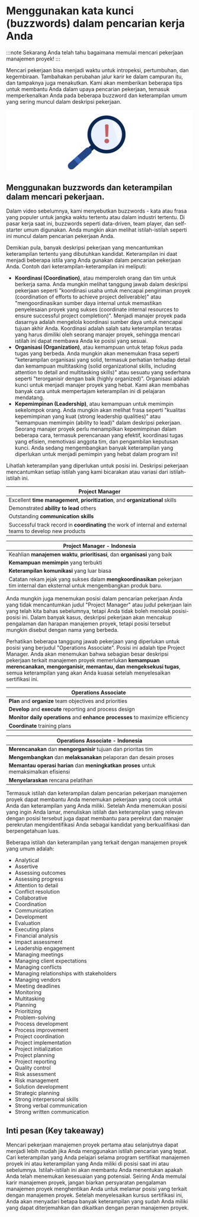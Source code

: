 # Menggunakan kata kunci (buzzwords) dalam pencarian kerja Anda

:::note
Sekarang Anda telah tahu bagaimana memulai mencari pekerjaan manajemen proyek!
:::

Mencari pekerjaan bisa menjadi waktu untuk intropeksi, pertumbuhan, dan kegembiraan. Tambahakan perubahan jalur karir ke dalam campuran itu, dan tampaknya juga menakutkan. Kami akan memberikan beberapa tips untuk membantu Anda dalam upaya pencarian pekerjaan, temasuk memperkenalkan Anda pada beberapa buzzword dan keterampilan umum yang sering muncul dalam deskripsi pekerjaan.

![search](002.png)

## Menggunakan buzzwords dan keterampilan dalam mencari pekerjaan.

Dalam video sebelumnya, kami menyebutkan buzzwords - kata atau frasa yang populer untuk jangka waktu tertentu atau dalam industri tertentu. Di pasar kerja saat ini, buzzwords seperti data-driven, team player, dan self-starter umum digunakan. Anda mungkin akan melihat istilah-istilah seperti ini muncul dalam pencarian pekerjaan Anda.

Demikian pula, banyak deskripsi pekerjaan yang mencantumkan keterampilan tertentu yang dibutuhkan kandidat. Keterampilan ini daat menjadi beberapa istila yang Anda gunakan dalam pencarian pekerjaan Anda. Contoh dari keterampilan-keterampilan ini meliputi:

- **Koordinasi (Coordination)**, atau memperoleh orang dan tim untuk berkerja sama. Anda mungkin melihat tanggung jawab dalam deskripsi pekerjaan seperti "koordinasi usaha untuk mencapai pengiriman proyek (coordination of efforts to achieve project deliverable)" atau "mengoordinasikan sumber daya internal untuk memastikan penyelesaian proyek yang sukses (coordinate internal resources to ensure successful project completion)". Menjadi manajer proyek pada dasarnya adalah mengelola koordinasi sumber daya untuk mencapai tujuan akhir Anda. Koordinasi adalah salah satu keterampilan teratas yang harus dimiliki oleh seorang manajer proyek, sehingga mencari istilah ini dapat membawa Anda ke posisi yang sesuai.
- **Organisasi (Organization)**, atau kemampuan untuk tetap fokus pada tugas yang berbeda. Anda mungkin akan menemukan frasa seperti "keterampilan organisasi yang solid, termasuk perhatian terhadap detail dan kemampuan multitasking (solid organizational skills, including attention to detail and multitasking skills)" atau sesuatu yang sederhana seperti "terorganisir dengan baik (highly organized)". Organisasi adalah kunci untuk menjadi manajer proyek yang hebat. Kami akan membahas banyak cara untuk mempertajam keterampilan ini di pelajaran mendatang.
- **Kepemimpinan (Leadership)**, atau kemampuan untuk memimpin sekelompok orang. Anda mungkin akan melihat frasa seperti "kualitas kepemimpinan yang kuat (strong leadership qualities)" atau "kemampuan memimpin (ability to lead)" dalam deskripsi pekerjaan. Seorang manajer proyek perlu menampilkan kepemimpinan dalam beberapa cara, termasuk perencanaan yang efektif, koordinasi tugas yang efisien, memotivasi anggota tim, dan pengambilan keputusan kunci. Anda sedang mengembangkan banyak keterampilan yang diperlukan untuk menjadi pemimpin yang hebat dalam program ini!

Lihatlah keterampilan yang diperlukan untuk posisi ini. Deskripsi pekerjaan mencantumkan setiap istilah yang kami bicarakan atau variasi dari istilah-istilah ini.

| Project Manager                                                                                             |
| ----------------------------------------------------------------------------------------------------------- |
| Excellent **time management**, **prioritization**, and **organizational** skills                            |
| Demonstrated **ability to lead** others                                                                     |
| Outstanding **communication skills**                                                                        |
| Successful track record in **coordinating** the work of internal and external teams to develop new products |

| Project Manager - Indonesia                                                                                                       |
| --------------------------------------------------------------------------------------------------------------------------------- |
| Keahlian **manajemen waktu**, **prioritisasi**, dan **organisasi** yang baik                                                      |
| **Kemampuan memimpin** yang terbukti                                                                                              |
| **Keterampilan komunikasi** yang luar biasa                                                                                       |
| Catatan rekam jejak yang sukses dalam **mengkoordinasikan** pekerjaan tim internal dan eksternal untuk mengembangkan produk baru. |

Anda mungkin juga menemukan posisi dalam pencarian pekerjaan Anda yang tidak mencantumkan judul "Project Manager" atau judul pekerjaan lain yang telah kita bahas sebelumnya, tetapi Anda tidak boleh menolak posisi-posisi ini. Dalam banyak kasus, deskripsi pekerjaan akan mencakup pengalaman dan harapan manajemen proyek, tetapi posisi tersebut mungkin disebut dengan nama yang berbeda.

Perhatikan beberapa tanggung jawab pekerjaan yang diperlukan untuk posisi yang berjudul "Operations Associate". Posisi ini adalah tipe Project Manager. Anda akan menemukan bahwa sebagian besar deskripsi pekerjaan terkait manajemen proyek memerlukan **kemampuan merencanakan, mengorganisir, memantau, dan mengeksekusi tugas**, semua keterampilan yang akan Anda kuasai setelah menyelesaikan sertifikasi ini.

| Operations Associate                                                          |
| ----------------------------------------------------------------------------- |
| **Plan** and **organize** team objectives and priorities                      |
| **Develop** and **execute** reporting and process design                      |
| **Monitor daily operations** and **enhance processes** to maximize efficiency |
| **Coordinate** training plans                                                 |

| Operations Associate - Indonesia                                                      |
| ------------------------------------------------------------------------------------- |
| **Merencanakan** dan **mengorganisir** tujuan dan prioritas tim                       |
| **Mengembangkan** dan **melaksanakan** pelaporan dan desain proses                    |
| **Memantau operasi harian** dan **meningkatkan proses** untuk memaksimalkan efisiensi |
| **Menyelaraskan** rencana pelatihan                                                   |

Termasuk istilah dan keterampilan dalam pencarian pekerjaan manajemen proyek dapat membantu Anda menemukan pekerjaan yang cocok untuk Anda dan keterampilan yang Anda miliki. Setelah Anda menemukan posisi yang ingin Anda lamar, menuliskan istilah dan keterampilan yang relevan dengan posisi tersebut juga dapat membantu para perekrut dan manajer perekrutan mengidentifikasi Anda sebagai kandidat yang berkualifikasi dan berpengetahuan luas.

Beberapa istilah dan keterampilan yang terkait dengan manajemen proyek yang umum adalah:

- Analytical
- Assertive
- Assessing outcomes
- Assessing progress
- Attention to detail
- Conflict resolution
- Collaborative
- Coordination
- Communication
- Development
- Evaluation
- Executing plans
- Financial analysis
- Impact assessment
- Leadership engagement
- Managing meetings
- Managing client expectations
- Managing conflicts
- Managing relationships with stakeholders
- Managing vendors
- Meeting deadlines
- Monitoring
- Multitasking
- Planning
- Prioritizing
- Problem-solving
- Process development
- Process improvement
- Project coordination
- Project implementation
- Project initialization
- Project planning
- Project reporting
- Quality control
- Risk assessment
- Risk management
- Solution development
- Strategic planning
- Strong interpersonal skills
- Strong verbal communication
- Strong written communication

## Inti pesan (Key takeaway)

Mencari pekerjaan manajemen proyek pertama atau selanjutnya dapat menjadi lebih mudah jika Anda menggunakan istilah pencarian yang tepat. Cari keterampilan yang Anda pelajari selama program sertifikat manajemen proyek ini atau keterampilan yang Anda miliki di posisi saat ini atau sebelumnya. Istilah-istilah ini akan membantu Anda menentukan apakah Anda telah menemukan kesesuaian yang potensial. Seiring Anda memulai karir manajemen proyek, jangan biarkan persyaratan pengalaman manajemen proyek menghentikan Anda untuk melamar posisi yang terkait dengan manajemen proyek. Setelah menyelesaikan kursus sertifikasi ini, Anda akan menyadari betapa banyak keterampilan yang sudah Anda miliki yang dapat diterjemahkan dan dikaitkan dengan peran manajemen proyek.
